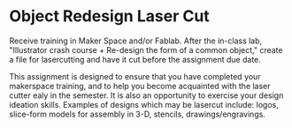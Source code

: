 # Object Redesign Laser Cut

Receive training in Maker Space and/or Fablab. 
After the in-class lab, "Illustrator crash course + Re-design the form of a common object," create a file for lasercutting and have it cut before the assignment due date.

This assignment is designed to ensure that you have completed your makerspace training, 
and to help you become acquainted with the laser cutter ealy in the semester.
It is also an opportunity to exercise your design ideation skills. Examples of designs which may be lasercut include: logos, 
slice-form models for assembly in 3-D, stencils, drawings/engravings.  
